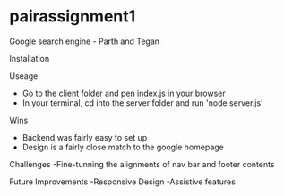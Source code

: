 # pairassignment1
Google search engine - Parth and Tegan

Installation


Useage
- Go to the client folder and pen index.js in your browser
- In your terminal, cd into the server folder and run 'node server.js'


Wins
- Backend was fairly easy to set up
- Design is a fairly close match to the google homepage




Challenges
-Fine-tunning the alignments of nav bar and footer contents




Future Improvements
-Responsive Design
-Assistive features